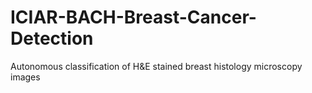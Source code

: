 # ICIAR-BACH-Breast-Cancer-Detection
Autonomous classification of H&amp;E stained breast histology microscopy images
